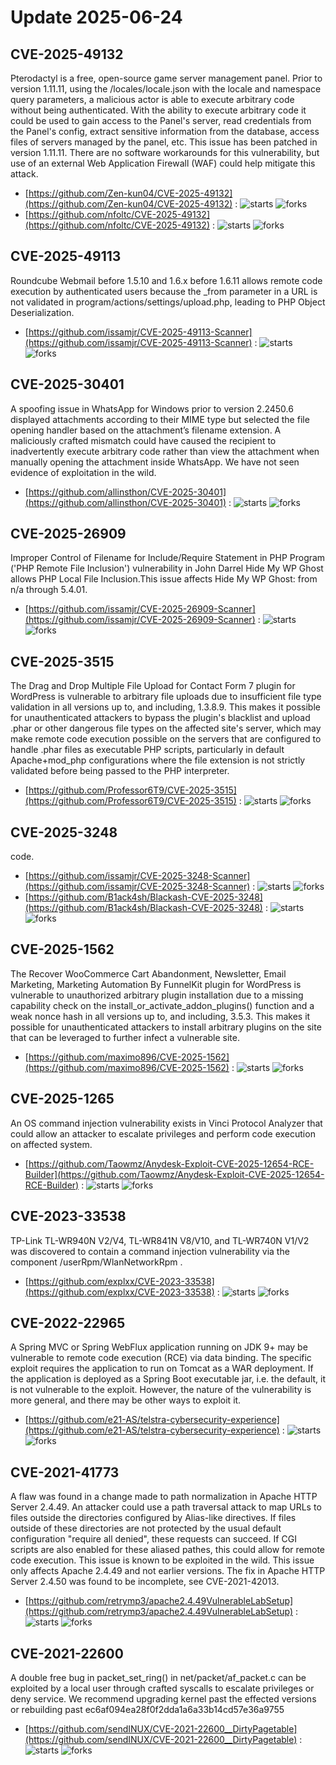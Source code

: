 # Update 2025-06-24
## CVE-2025-49132
 Pterodactyl is a free, open-source game server management panel. Prior to version 1.11.11, using the /locales/locale.json with the locale and namespace query parameters, a malicious actor is able to execute arbitrary code without being authenticated. With the ability to execute arbitrary code it could be used to gain access to the Panel's server, read credentials from the Panel's config, extract sensitive information from the database, access files of servers managed by the panel, etc. This issue has been patched in version 1.11.11. There are no software workarounds for this vulnerability, but use of an external Web Application Firewall (WAF) could help mitigate this attack.

- [https://github.com/Zen-kun04/CVE-2025-49132](https://github.com/Zen-kun04/CVE-2025-49132) :  ![starts](https://img.shields.io/github/stars/Zen-kun04/CVE-2025-49132.svg) ![forks](https://img.shields.io/github/forks/Zen-kun04/CVE-2025-49132.svg)
- [https://github.com/nfoltc/CVE-2025-49132](https://github.com/nfoltc/CVE-2025-49132) :  ![starts](https://img.shields.io/github/stars/nfoltc/CVE-2025-49132.svg) ![forks](https://img.shields.io/github/forks/nfoltc/CVE-2025-49132.svg)


## CVE-2025-49113
 Roundcube Webmail before 1.5.10 and 1.6.x before 1.6.11 allows remote code execution by authenticated users because the _from parameter in a URL is not validated in program/actions/settings/upload.php, leading to PHP Object Deserialization.

- [https://github.com/issamjr/CVE-2025-49113-Scanner](https://github.com/issamjr/CVE-2025-49113-Scanner) :  ![starts](https://img.shields.io/github/stars/issamjr/CVE-2025-49113-Scanner.svg) ![forks](https://img.shields.io/github/forks/issamjr/CVE-2025-49113-Scanner.svg)


## CVE-2025-30401
 A spoofing issue in WhatsApp for Windows prior to version 2.2450.6 displayed attachments according to their MIME type but selected the file opening handler based on the attachment’s filename extension. A maliciously crafted mismatch could have caused the recipient to inadvertently execute arbitrary code rather than view the attachment when manually opening the attachment inside WhatsApp. We have not seen evidence of exploitation in the wild.

- [https://github.com/allinsthon/CVE-2025-30401](https://github.com/allinsthon/CVE-2025-30401) :  ![starts](https://img.shields.io/github/stars/allinsthon/CVE-2025-30401.svg) ![forks](https://img.shields.io/github/forks/allinsthon/CVE-2025-30401.svg)


## CVE-2025-26909
 Improper Control of Filename for Include/Require Statement in PHP Program ('PHP Remote File Inclusion') vulnerability in John Darrel Hide My WP Ghost allows PHP Local File Inclusion.This issue affects Hide My WP Ghost: from n/a through 5.4.01.

- [https://github.com/issamjr/CVE-2025-26909-Scanner](https://github.com/issamjr/CVE-2025-26909-Scanner) :  ![starts](https://img.shields.io/github/stars/issamjr/CVE-2025-26909-Scanner.svg) ![forks](https://img.shields.io/github/forks/issamjr/CVE-2025-26909-Scanner.svg)


## CVE-2025-3515
 The Drag and Drop Multiple File Upload for Contact Form 7 plugin for WordPress is vulnerable to arbitrary file uploads due to insufficient file type validation in all versions up to, and including, 1.3.8.9. This makes it possible for unauthenticated attackers to bypass the plugin's blacklist and upload .phar or other dangerous file types on the affected site's server, which may make remote code execution possible on the servers that are configured to handle .phar files as executable PHP scripts, particularly in default Apache+mod_php configurations where the file extension is not strictly validated before being passed to the PHP interpreter.

- [https://github.com/Professor6T9/CVE-2025-3515](https://github.com/Professor6T9/CVE-2025-3515) :  ![starts](https://img.shields.io/github/stars/Professor6T9/CVE-2025-3515.svg) ![forks](https://img.shields.io/github/forks/Professor6T9/CVE-2025-3515.svg)


## CVE-2025-3248
code.

- [https://github.com/issamjr/CVE-2025-3248-Scanner](https://github.com/issamjr/CVE-2025-3248-Scanner) :  ![starts](https://img.shields.io/github/stars/issamjr/CVE-2025-3248-Scanner.svg) ![forks](https://img.shields.io/github/forks/issamjr/CVE-2025-3248-Scanner.svg)
- [https://github.com/B1ack4sh/Blackash-CVE-2025-3248](https://github.com/B1ack4sh/Blackash-CVE-2025-3248) :  ![starts](https://img.shields.io/github/stars/B1ack4sh/Blackash-CVE-2025-3248.svg) ![forks](https://img.shields.io/github/forks/B1ack4sh/Blackash-CVE-2025-3248.svg)


## CVE-2025-1562
 The Recover WooCommerce Cart Abandonment, Newsletter, Email Marketing, Marketing Automation By FunnelKit plugin for WordPress is vulnerable to unauthorized arbitrary plugin installation due to a missing capability check on the install_or_activate_addon_plugins() function and a weak nonce hash in all versions up to, and including, 3.5.3. This makes it possible for unauthenticated attackers to install arbitrary plugins on the site that can be leveraged to further infect a vulnerable site.

- [https://github.com/maximo896/CVE-2025-1562](https://github.com/maximo896/CVE-2025-1562) :  ![starts](https://img.shields.io/github/stars/maximo896/CVE-2025-1562.svg) ![forks](https://img.shields.io/github/forks/maximo896/CVE-2025-1562.svg)


## CVE-2025-1265
 An OS command injection vulnerability exists in Vinci Protocol Analyzer that could allow an attacker to escalate privileges and perform code execution on affected system.

- [https://github.com/Taowmz/Anydesk-Exploit-CVE-2025-12654-RCE-Builder](https://github.com/Taowmz/Anydesk-Exploit-CVE-2025-12654-RCE-Builder) :  ![starts](https://img.shields.io/github/stars/Taowmz/Anydesk-Exploit-CVE-2025-12654-RCE-Builder.svg) ![forks](https://img.shields.io/github/forks/Taowmz/Anydesk-Exploit-CVE-2025-12654-RCE-Builder.svg)


## CVE-2023-33538
 TP-Link TL-WR940N V2/V4, TL-WR841N V8/V10, and TL-WR740N V1/V2 was discovered to contain a command injection vulnerability via the component /userRpm/WlanNetworkRpm .

- [https://github.com/explxx/CVE-2023-33538](https://github.com/explxx/CVE-2023-33538) :  ![starts](https://img.shields.io/github/stars/explxx/CVE-2023-33538.svg) ![forks](https://img.shields.io/github/forks/explxx/CVE-2023-33538.svg)


## CVE-2022-22965
 A Spring MVC or Spring WebFlux application running on JDK 9+ may be vulnerable to remote code execution (RCE) via data binding. The specific exploit requires the application to run on Tomcat as a WAR deployment. If the application is deployed as a Spring Boot executable jar, i.e. the default, it is not vulnerable to the exploit. However, the nature of the vulnerability is more general, and there may be other ways to exploit it.

- [https://github.com/e21-AS/telstra-cybersecurity-experience](https://github.com/e21-AS/telstra-cybersecurity-experience) :  ![starts](https://img.shields.io/github/stars/e21-AS/telstra-cybersecurity-experience.svg) ![forks](https://img.shields.io/github/forks/e21-AS/telstra-cybersecurity-experience.svg)


## CVE-2021-41773
 A flaw was found in a change made to path normalization in Apache HTTP Server 2.4.49. An attacker could use a path traversal attack to map URLs to files outside the directories configured by Alias-like directives. If files outside of these directories are not protected by the usual default configuration "require all denied", these requests can succeed. If CGI scripts are also enabled for these aliased pathes, this could allow for remote code execution. This issue is known to be exploited in the wild. This issue only affects Apache 2.4.49 and not earlier versions. The fix in Apache HTTP Server 2.4.50 was found to be incomplete, see CVE-2021-42013.

- [https://github.com/retrymp3/apache2.4.49VulnerableLabSetup](https://github.com/retrymp3/apache2.4.49VulnerableLabSetup) :  ![starts](https://img.shields.io/github/stars/retrymp3/apache2.4.49VulnerableLabSetup.svg) ![forks](https://img.shields.io/github/forks/retrymp3/apache2.4.49VulnerableLabSetup.svg)


## CVE-2021-22600
 A double free bug in packet_set_ring() in net/packet/af_packet.c can be exploited by a local user through crafted syscalls to escalate privileges or deny service. We recommend upgrading kernel past the effected versions or rebuilding past ec6af094ea28f0f2dda1a6a33b14cd57e36a9755

- [https://github.com/sendINUX/CVE-2021-22600__DirtyPagetable](https://github.com/sendINUX/CVE-2021-22600__DirtyPagetable) :  ![starts](https://img.shields.io/github/stars/sendINUX/CVE-2021-22600__DirtyPagetable.svg) ![forks](https://img.shields.io/github/forks/sendINUX/CVE-2021-22600__DirtyPagetable.svg)

